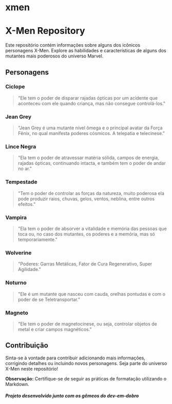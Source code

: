 # xmen

# X-Men Repository

Este repositório contém informações sobre alguns dos icônicos personagens X-Men. Explore as habilidades e características de alguns dos mutantes mais poderosos do universo Marvel.

## Personagens

### Ciclope

> "Ele tem o poder de disparar rajadas ópticas por um acidente que aconteceu com ele quando criança, mas não consegue controlá-los."

### Jean Grey

> "Jean Grey é uma mutante nível ômega e o principal avatar da Força Fênix, no qual manifesta poderes cósmicos. A telepatia e telecinese."

### Lince Negra

> "Ela tem o poder de atravessar matéria sólida, campos de energia, rajadas ópticas, continuando intacta, e também tem o poder de andar no ar."

### Tempestade

> "Tem o poder de controlar as forças da natureza, muito poderosa ela pode produzir raios, chuvas, gelos, ventos, neblina, entre outros efeitos."

### Vampira

> "Ela tem o poder de absorver a vitalidade e memória das pessoas que toca ou, no caso dos mutantes, os poderes e a memória, mas só temporariamente."

### Wolverine

> "Poderes: Garras Metálicas, Fator de Cura Regenerativo, Super Agilidade."

### Noturno

> "Ele é um mutante que nasceu com cauda, orelhas pontudas e com o poder de se Teletransportar."

### Magneto

> "Ele tem o poder de magnetocinese, ou seja, controlar objetos de metal e criar campos magnéticos."

## Contribuição

Sinta-se à vontade para contribuir adicionando mais informações, corrigindo detalhes ou incluindo novos personagens. Seja parte do universo X-Men neste repositório!

**Observação:** Certifique-se de seguir as práticas de formatação utilizando o Markdown.

##### Projeto desenvolvido junto com os gêmeos do dev-em-dobro
